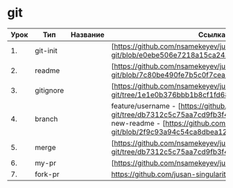 # git

| Урок | Тип        | Название  | Ссылка                     |
| ---- | -----------| --------- | -------------------------- |
| 1.   |  git-init  |           | [https://github.com/nsamekeyev/jusan-git/blob/e0ebe506e7218a15ca243688cc3c43e22fbd66bc] |
| 2.   |  readme    |           | [https://github.com/nsamekeyev/jusan-git/blob/7c80be490fe7b5c0f7cea871c5d64938a718b962] |
| 3.   |  gitignore |           | [https://github.com/nsamekeyev/jusan-git/tree/1e1e0b376bbb1b8cf1fd68f3a3600bf8cee4285a] |
| 4.   |  branch    |           | feature/username - [https://github.com/nsamekeyev/jusan-git/tree/db7312c5c75aa7cd9fb3f48920f0dc4b8b364b52]; new-readme - [https://github.com/nsamekeyev/jusan-git/blob/2f9c93a94c54ca8dbea12506703703974a5fa2d3] |
| 5.   |  merge     |           | [https://github.com/nsamekeyev/jusan-git/tree/db7312c5c75aa7cd9fb3f48920f0dc4b8b364b52] |
| 6.   |  my-pr     |           | [https://github.com/nsamekeyev/jusan-git/pull/1] |
| 7.   |  fork-pr   |           | https://github.com/jusan-singularity/fork-me/pull/118   |
